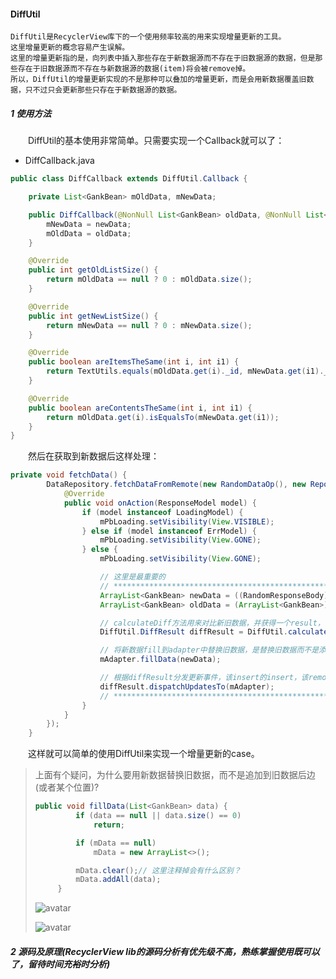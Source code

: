 #### DiffUtil  

    DiffUtil是RecyclerView库下的一个使用频率较高的用来实现增量更新的工具。
    这里增量更新的概念容易产生误解。
    这里的增量更新指的是，向列表中插入那些存在于新数据源而不存在于旧数据源的数据，但是那些存在于旧数据源而不存在与新数据源的数据(item)将会被remove掉。
    所以，DiffUtil的增量更新实现的不是那种可以叠加的增量更新，而是会用新数据覆盖旧数据，只不过只会更新那些只存在于新数据源的数据。

##### 1 使用方法
&emsp;&emsp;DiffUtil的基本使用非常简单。只需要实现一个Callback就可以了：
- DiffCallback.java

```java
public class DiffCallback extends DiffUtil.Callback {

    private List<GankBean> mOldData, mNewData;

    public DiffCallback(@NonNull List<GankBean> oldData, @NonNull List<GankBean> newData) {
        mNewData = newData;
        mOldData = oldData;
    }

    @Override
    public int getOldListSize() {
        return mOldData == null ? 0 : mOldData.size();
    }

    @Override
    public int getNewListSize() {
        return mNewData == null ? 0 : mNewData.size();
    }

    @Override
    public boolean areItemsTheSame(int i, int i1) {
        return TextUtils.equals(mOldData.get(i)._id, mNewData.get(i1)._id);
    }

    @Override
    public boolean areContentsTheSame(int i, int i1) {
        return mOldData.get(i).isEqualsTo(mNewData.get(i1));
    }
}
```

&emsp;&emsp;然后在获取到新数据后这样处理：

```java
private void fetchData() {
        DataRepository.fetchDataFromRemote(new RandomDataOp(), new RepositoryAction() {
            @Override
            public void onAction(ResponseModel model) {
                if (model instanceof LoadingModel) {
                    mPbLoading.setVisibility(View.VISIBLE);
                } else if (model instanceof ErrModel) {
                    mPbLoading.setVisibility(View.GONE);
                } else {
                    mPbLoading.setVisibility(View.GONE);

                    // 这里是最重要的
                    // ****************************************************************
                    ArrayList<GankBean> newData = ((RandomResponseBody) model.resultBody).results;
                    ArrayList<GankBean> oldData = (ArrayList<GankBean>) mAdapter.getOriginalData();

                    // calculateDiff方法用来对比新旧数据，并获得一个result，包含哪些item需要remove，那些item需要insert
                    DiffUtil.DiffResult diffResult = DiffUtil.calculateDiff(new DiffCallback(oldData, newData), true);

                    // 将新数据fill到adapter中替换旧数据，是替换旧数据而不是添加到就数据后边(这里有个疑问下边会讲)。
                    mAdapter.fillData(newData);

                    // 根据diffResult分发更新事件，该insert的insert，该remove的remove。
                    diffResult.dispatchUpdatesTo(mAdapter);
                    // *****************************************************************
                }
            }
        });
    }
```

&emsp;&emsp;这样就可以简单的使用DiffUtil来实现一个增量更新的case。

> 上面有个疑问，为什么要用新数据替换旧数据，而不是追加到旧数据后边(或者某个位置)?
> ```java
> public void fillData(List<GankBean> data) {
>          if (data == null || data.size() == 0)
>              return;
>
>          if (mData == null)
>              mData = new ArrayList<>();
>
>          mData.clear();// 这里注释掉会有什么区别？
>          mData.addAll(data);
>      }
> ```
>
> ![avatar](/res/lib_recycler_diffutil_0.png)
>
> ![avatar](/res/lib_recycler_diffutil_1.png)

##### 2 源码及原理(RecyclerView lib的源码分析有优先级不高，熟练掌握使用既可以了，留待时间充裕时分析)
